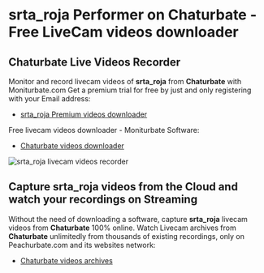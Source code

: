 # srta_roja Performer on Chaturbate - Free LiveCam videos downloader

## Chaturbate Live Videos Recorder

Monitor and record livecam videos of **srta_roja** from **Chaturbate** with Moniturbate.com
Get a premium trial for free by just and only registering with your Email address:
* [srta_roja Premium videos downloader](https://moniturbate.com/request-demo-licence-key.html)

Free livecam videos downloader - Moniturbate Software:
* [Chaturbate videos downloader](https://moniturbate.com/moniturbate-download-software.html)

![srta_roja livecam videos recorder](https://peachurnet.com/templates/moniturbate-software.png)


## Capture srta_roja videos from the Cloud and watch your recordings on Streaming

Without the need of downloading a software, capture **srta_roja** livecam videos from **Chaturbate** 100% online.
Watch Livecam archives from **Chaturbate** unlimitedly from thousands of existing recordings, only on Peachurbate.com and its websites network:
* [Chaturbate videos archives](https://peachurnet.com/)